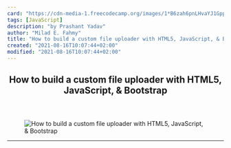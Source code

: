 ```yaml
---
card: "https://cdn-media-1.freecodecamp.org/images/1*B6zah6pnLHvaYJ1Gppp-hQ.jpeg"
tags: [JavaScript]
description: "by Prashant Yadav"
author: "Milad E. Fahmy"
title: "How to build a custom file uploader with HTML5, JavaScript, & Bootstrap"
created: "2021-08-16T10:07:44+02:00"
modified: "2021-08-16T10:07:44+02:00"
---
```

<div class="site-wrapper">
<main id="site-main" class="site-main outer">
<div class="inner">
<article class="post-full post tag-javascript tag-web-development tag-programming tag-software-development tag-computer-science ">
<header class="post-full-header">
<h1 class="post-full-title">How to build a custom file uploader with HTML5, JavaScript, &amp; Bootstrap</h1>
</header>
<figure class="post-full-image">
<picture>
<source media="(max-width: 700px)" sizes="1px" srcset="data:image/gif;base64,R0lGODlhAQABAIAAAAAAAP///yH5BAEAAAAALAAAAAABAAEAAAIBRAA7 1w">
<source media="(min-width: 701px)" sizes="(max-width: 800px) 400px,
(max-width: 1170px) 700px,
1400px" srcset="https://cdn-media-1.freecodecamp.org/images/1*B6zah6pnLHvaYJ1Gppp-hQ.jpeg 300w,
https://cdn-media-1.freecodecamp.org/images/1*B6zah6pnLHvaYJ1Gppp-hQ.jpeg 600w,
https://cdn-media-1.freecodecamp.org/images/1*B6zah6pnLHvaYJ1Gppp-hQ.jpeg 1000w,
https://cdn-media-1.freecodecamp.org/images/1*B6zah6pnLHvaYJ1Gppp-hQ.jpeg 2000w">
<img onerror="this.style.display='none'" src="https://cdn-media-1.freecodecamp.org/images/1*B6zah6pnLHvaYJ1Gppp-hQ.jpeg" alt="How to build a custom file uploader with HTML5, JavaScript, &amp; Bootstrap">
</picture>
</figure>
<section class="post-full-content">
<div class="post-content medium-migrated-article">
</div>
<hr>
</section>
</article>
</div>
</main>
</div>
<!-- Google Tag Manager (noscript) -->
<!-- End Google Tag Manager (noscript) -->
